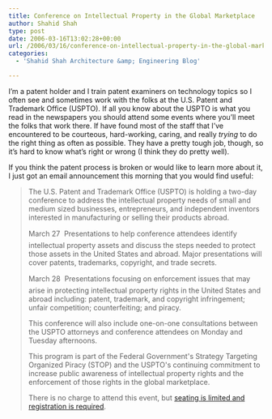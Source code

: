 ```yaml
---
title: Conference on Intellectual Property in the Global Marketplace
author: Shahid Shah
type: post
date: 2006-03-16T13:02:28+00:00
url: /2006/03/16/conference-on-intellectual-property-in-the-global-marketplace/
categories:
  - 'Shahid Shah Architecture &amp; Engineering Blog'

---
```

I&#8217;m a patent holder and I train patent examiners on technology topics so I often see and sometimes work with the folks at the U.S. Patent and Trademark Office (USPTO). If all you know about the USPTO is what you read in the newspapers you should attend some events where you&#8217;ll meet the folks that work there. If have found most of the staff that I&#8217;ve encountered to be courteous, hard-working, caring, and really _trying_ to do the right thing as often as possible. They have a pretty tough job, though, so it&#8217;s hard to know what&#8217;s right or wrong (I think they do pretty well).

If you think the patent process is broken or would like to learn more about it, I just got an email announcement this morning that you would find useful:

> The U.S. Patent and Trademark Office (USPTO) is holding a two-day conference to address the intellectual property needs of small and medium sized businesses, entrepreneurs, and independent inventors interested in manufacturing or selling their products abroad.
> 
> March 27  Presentations to help conference attendees identify intellectual property assets and discuss the steps needed to protect those assets in the United States and abroad. Major presentations will cover patents, trademarks, copyright, and trade secrets.
> 
> March 28  Presentations focusing on enforcement issues that may arise in protecting intellectual property rights in the United States and abroad including: patent, trademark, and copyright infringement; unfair competition; counterfeiting; and piracy.
> 
> This conference will also include one-on-one consultations between the USPTO attorneys and conference attendees on Monday and Tuesday afternoons.
> 
> This program is part of the Federal Government's Strategy Targeting Organized Piracy (STOP) and the USPTO's continuing commitment to increase public awareness of intellectual property rights and the enforcement of those rights in the global marketplace.
> 
> There is no charge to attend this event, but [seating is limited and registration is required][1].

 [1]: http://www.signup4.net/Public/ap.aspx?EID=IPAC16E